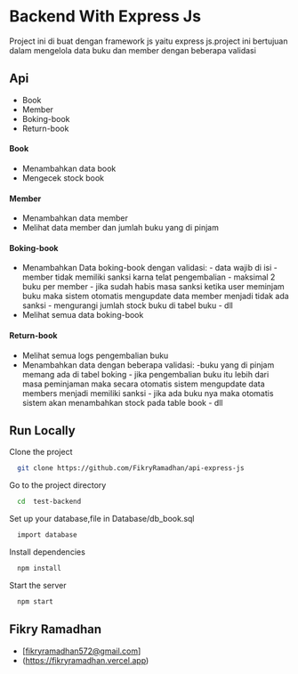 
# Backend With Express Js
Project ini di buat dengan framework js yaitu express js.project ini bertujuan dalam mengelola data buku dan member dengan beberapa validasi








## Api

- Book
- Member
- Boking-book
- Return-book


#### Book
- Menambahkan data book
- Mengecek stock book

#### Member
- Menambahkan data member
- Melihat data member dan jumlah buku yang di pinjam

#### Boking-book
- Menambahkan Data boking-book dengan validasi:
      - data wajib di isi
      - member tidak memiliki sanksi karna telat 
         pengembalian 
       - maksimal 2 buku per member
       - jika sudah habis masa sanksi ketika user 
         meminjam buku maka sistem otomatis 
         mengupdate data member menjadi tidak ada 
         sanksi - mengurangi jumlah stock buku di 
         tabel buku
       - dll
- Melihat semua data boking-book

#### Return-book
- Melihat semua logs pengembalian buku
- Menambahkan data dengan beberapa validasi:
       -buku yang di pinjam memang ada di tabel 
        boking - jika pengembalian buku itu lebih dari 
        masa peminjaman maka secara otomatis 
        sistem mengupdate data members menjadi 
        memiliki sanksi - jika ada buku nya maka 
        otomatis sistem akan menambahkan stock 
         pada table book - dll
      






## Run Locally

Clone the project

```bash
  git clone https://github.com/FikryRamadhan/api-express-js
```

Go to the project directory

```bash
  cd  test-backend
```

Set up your database,file in Database/db_book.sql

```bash
  import database
```

Install dependencies

```bash
  npm install
```

Start the server

```bash
  npm start
```


## Fikry Ramadhan

- [fikryramadhan572@gmail.com]
- (https://fikryramadhan.vercel.app)


